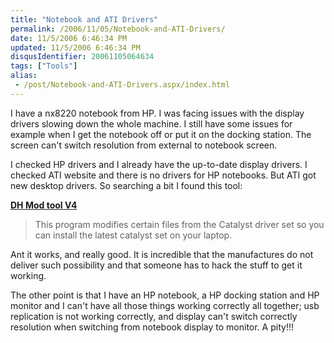 ```yaml
---
title: "Notebook and ATI Drivers"
permalink: /2006/11/05/Notebook-and-ATI-Drivers/
date: 11/5/2006 6:46:34 PM
updated: 11/5/2006 6:46:34 PM
disqusIdentifier: 20061105064634
tags: ["Tools"]
alias:
 - /post/Notebook-and-ATI-Drivers.aspx/index.html
---
```

I have a nx8220 notebook from HP. I was facing issues with the display drivers slowing down the whole machine. I still have some issues for example when I get the notebook off or put it on the docking station. The screen can't switch resolution from external to notebook screen.

I checked HP drivers and I already have the up-to-date display drivers. I checked ATI website and there is no drivers for HP notebooks. But ATI got new desktop drivers. So searching a bit I found this tool:
<!-- more -->

[**DH Mod tool V4**](http://www.driverheaven.net/modtool/ "DH Mod tool V4") 

> This program modifies certain files from the Catalyst driver set so you can install the latest catalyst set on your laptop.

Ant it works, and really good. It is incredible that the manufactures do not deliver such possibility and that someone has to hack the stuff to get it working.

The other point is that I have an HP notebook, a HP docking station and HP monitor and I can't have all those things working correctly all together; usb replication is not working correctly, and display can't switch correctly resolution when switching from notebook display to monitor. A pity!!!
